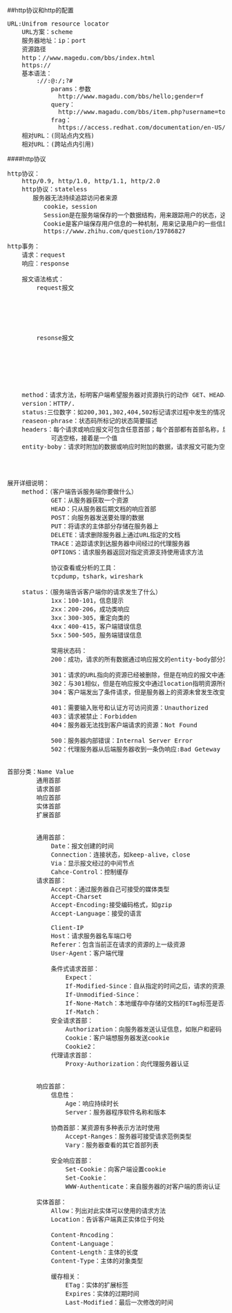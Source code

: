 ##http协议和http的配置
<pre>
URL:Unifrom resource locator
    URL方案：scheme
    服务器地址：ip：port
    资源路径
    http：//www.magedu.com/bbs/index.html
    https://
    基本语法：
        <scheme>://<user>:<password>@<host>:<port>/<path>;<params>?<query>#<frag>
            params：参数
    		  http://www.magadu.com/bbs/hello;gender=f
            query：
    		  http://www.magadu.com/bbs/item.php?username=tom&title=abc
            frag：
    		  https://access.redhat.com/documentation/en-US/Red_Hat_Enterprise_Linux/6/html-single/6.9_Release_Notes/index.html#known_issues_installation_and_booting
    相对URL：(同站点内文档)
    相对URL：(跨站点内引用)          
</pre>

####http协议
<pre>
http协议：
    http/0.9, http/1.0, http/1.1, http/2.0
    http协议：stateless
	   服务器无法持续追踪访问者来源
		  cookie，session
          Session是在服务端保存的一个数据结构，用来跟踪用户的状态，这个数据可以保存在集群、数据库、文件中；
          Cookie是客户端保存用户信息的一种机制，用来记录用户的一些信息，也是实现Session的一种方式。
          https://www.zhihu.com/question/19786827

http事务：
    请求：request
    响应：response
    
    报文语法格式：
        request报文
            <method><request-URL><version>   
            <headers> 


            <entity-boby>
        
        resonse报文
            <version><status><reason-phrase>   
            <headers> 


            <entity-boby>
            

    method：请求方法，标明客户端希望服务器对资源执行的动作 GET、HEAD、POST			
    version：HTTP/<major>.<minor>		
    status:三位数字：如200,301,302,404,502标记请求过程中发生的情况		
    reaseon-phrase：状态码所标记的状态简要描述  
    headers：每个请求或响应报文可包含任意首部；每个首部都有首部名称，后面跟一个冒号，而后跟上一个
    		可选空格，接着是一个值	
    entity-boby：请求时附加的数据或响应时附加的数据，请求报文可能为空
		      



展开详细说明：
    method：（客户端告诉服务端你要做什么）
            GET：从服务器获取一个资源
            HEAD：只从服务器后期文档的响应首部
            POST：向服务器发送要处理的数据
            PUT：将请求的主体部分存储在服务器上
            DELETE：请求删除服务器上通过URL指定的文档
            TRACE：追踪请求到达服务器中间经过的代理服务器
            OPTIONS：请求服务器返回对指定资源支持使用请求方法

            协议查看或分析的工具：
	        tcpdump，tshark，wireshark

    status：（服务端告诉客户端你的请求发生了什么）
            1xx：100-101，信息提示
            2xx：200-206，成功类响应
            3xx：300-305，重定向类的
            4xx：400-415，客户端错误信息   
            5xx：500-505，服务端错误信息
            
            常用状态码：
            200：成功，请求的所有数据通过响应报文的entity-body部分发送，OK

            301：请求的URL指向的资源已经被删除，但是在响应的报文中通过首部Location指明了资源所在的新位置，              Moved Permanently
            302：与301相似，但是在响应报文中通过location指明资源所在临时新位置；Found
            304：客户端发出了条件请求，但是服务器上的资源未曾发生改变，则通过此响应状态码通知客户端：NOT Modified
            
            401：需要输入账号和认证方可访问资源：Unauthorized
            403：请求被禁止：Forbidden
            404：服务器无法找到客户端请求的资源：Not Found
            
            500：服务器内部错误：Internal Server Error
            502：代理服务器从后端服务器收到一条伪响应:Bad Geteway


首部分类：Name Value
        通用首部
        请求首部
        响应首部
        实体首部
        扩展首部


        通用首部：
            Date：报文创建的时间
            Connection：连接状态，如keep-alive，close
            Via：显示报文经过的中间节点
            Cahce-Control：控制缓存
        请求首部：
            Accept：通过服务器自己可接受的媒体类型
            Accept-Charset
            Accept-Encoding:接受编码格式，如gzip
            Accept-Language：接受的语言
            
            Client-IP
            Host：请求服务器名车端口号
            Referer：包含当前正在请求的资源的上一级资源
            User-Agent：客户端代理
            
            条件式请求首部：
                Expect：
                If-Modified-Since：自从指定的时间之后，请求的资源是否发生
                If-Unmodified-Since：
                If-None-Match：本地缓存中存储的文档的ETag标签是否与服务器文档的Etag不匹配
                If-Match：
            安全请求首部：
                Authorization：向服务器发送认证信息，如账户和密码
                Cookie：客户端想服务器发送cookie
                Cookie2：
            代理请求首部：
                Proxy-Authorization：向代理服务器认证
        
        
        响应首部：
            信息性：
                Age：响应持续时长
                Server：服务器程序软件名称和版本

            协商首部：某资源有多种表示方法时使用
                Accept-Ranges：服务器可接受请求范例类型
                Vary：服务器查看的其它首部列表
        
            安全响应首部：
                Set-Cookie：向客户端设置cookie
                Set-Cookie：
                WWW-Authenticate：来自服务器的对客户端的质询认证
        
        实体首部：
            Allow：列出对此实体可以使用的请求方法
            Location：告诉客户端真正实体位于何处
            
            Content-Rncoding：
            Content-Language：
            Content-Length：主体的长度
            Content-Type：主体的对象类型

            缓存相关：
                ETag：实体的扩展标签
                Expires：实体的过期时间
                Last-Modified：最后一次修改的时间
                   
            
</pre>